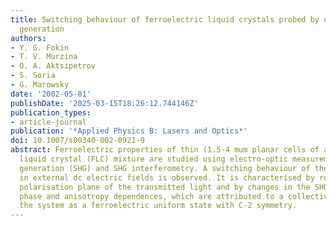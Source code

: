 ```yaml
---
title: Switching behaviour of ferroelectric liquid crystals probed by optical second-harmonic
  generation
authors:
- Y. G. Fokin
- T. V. Murzina
- O. A. Aktsipetrov
- S. Soria
- G. Marowsky
date: '2002-05-01'
publishDate: '2025-03-15T18:26:12.744146Z'
publication_types:
- article-journal
publication: '*Applied Physics B: Lasers and Optics*'
doi: 10.1007/s00340-002-0921-9
abstract: Ferroelectric properties of thin (1.5-4 mum planar cells of a ferroelectric
  liquid crystal (FLC) mixture are studied using electro-optic measurements, second-harmonic
  generation (SHG) and SHG interferometry. A switching behaviour of the FLC cells
  in external dc electric fields is observed. It is characterised by rotation of the
  polarisation plane of the transmitted light and by changes in the SHG intensity,
  phase and anisotropy dependences, which are attributed to a collective motion of
  the system as a ferroelectric uniform state with C-2 symmetry.
---
```

